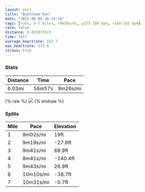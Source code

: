 ```yaml
---
layout: post
title: "Bathroom Run"
date: "2021-06-04 18:14:10"
tags: [runs, 6-7 miles, <9m30s/mi, μ175-180 bpm, →160-165 bpm]
race: false
distance: 6.033875522
time: 3417
average_heartrate: 162.7
max_heartrate: 175.0
strava: true
---
```


### Stats

| Distance | Time | Pace |
|----------|------|------|
|6.03mi|56m57s|9m26s/mi|

{% raw %}
<img src='https://maps.googleapis.com/maps/api/staticmap?maptype=roadmap&path=enc:wbwwF|isbMRc@HiBV{@c@e@Dc@m@o@GUm@m@?UFKLRGMN?Uu@c@cAZ}@Fe@Ac@HS\Hb@c@E[D[]_B?a@BKx@a@Vw@?Oc@q@Om@H{@Iu@HCF{@POPq@RWNM`DkAKP@B?MKMAFm@IOYFLBM]QB@COPa@EOy@o@kAs@Qs@?QLQKId@d@DE@Y{@eAK[Ts@HKhAi@Jq@FaBZm@YmBI{@EGBWCKo@q@]MDQK}AQkAFSDo@EQ}@u@U_@TI^BDMJ}@t@sAEo@Li@Ho@MU?MLYQSc@GPCHNOSG}@[o@?o@FYIk@XEH{@X]G[D[G_AUo@[c@k@[FBBWNL`@LMy@W[]W@`@ECS}@q@k@kA}AOq@?s@F_@?S_@cAi@s@EQDGHDANa@q@y@w@_AKsBy@OSw@i@o@kAKc@cA{@c@KiAaAy@i@a@K]a@?KD??FYYc@k@y@k@mAm@_As@WM]Ce@_@K]Rq@RmBEeCBKO]QEg@a@O]G{@]o@[kCZo@h@u@Jg@NEHOE]P]@QImBj@}@TwAPW|@SVe@t@s@|@GRS`@mAF_@DC?Q?F`@cAFYNGDMZ?PS@_@EWy@OGpAe@~A@LNIRYDg@z@oBPm@Ew@FWf@cAXa@@_AHe@To@V_Bh@}@`AwAfAcCj@aAXcAp@eB`AkDx@wB`AuD~@{Cx@oBxC}I`BmEf@aBx@sB^aBh@}Aj@uBx@cBP}@fAqDfBmEpAuDVyAh@}An@uAdAkCFUZgCd@gA\eAJiBX[j@sAHC?KHF?FR?~A|A~@xA|@`Ad@`@h@Lr@z@FCVVh@fAJ~@IrD\ZXFn@d@TId@J`@KFH?Lp@GRRXd@xApEJlABt@Rb@b@l@tAjCLdBx@~Av@nC\dANZNFLr@Xz@V^ZRf@nBr@fBr@v@Hd@p@rBRJj@n@b@k@jAJrBz@pHnBjLfC|A?pKiAfAATUvASfAw@PEbECFA@UZYn@I\Lh@Ed@DxAWvAHbAMpDwAR_@r@o@\s@LITa@`B[j@a@^Mj@ApBe@TUfAg@j@c@^Ij@a@hAMNETOh@y@x@a@bAc@PAPOjAQ&key=AIzaSyC1MId7bFpkLXNAaYhBSTb8jLyiSqzbDtM&size=800x800&markers=color:yellow|label:S|40.7558,-73.99599&markers=color:green|label:F|40.72464999999995,-73.94832999999993'>
{% endraw %}

### Splits

| Mile | Pace | Elevation |
|------|------|-----------|
|1|9m02s/mi|19ft|
|2|9m19s/mi|-27.6ft|
|3|9m41s/mi|68.9ft|
|4|8m41s/mi|-140.4ft|
|5|9m43s/mi|26.9ft|
|6|10m10s/mi|-38.7ft|
|7|10m31s/mi|-0.7ft|
